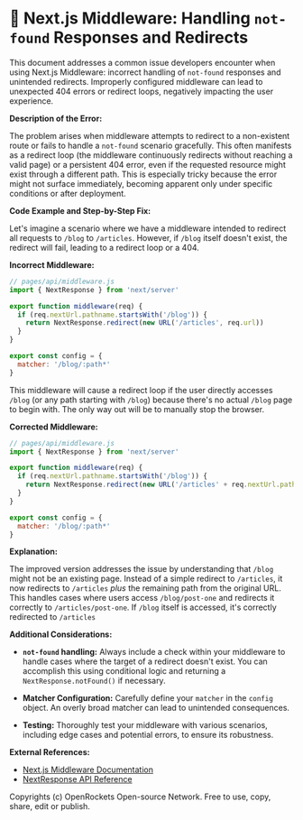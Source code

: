 # 🐞 Next.js Middleware: Handling `not-found` Responses and Redirects


This document addresses a common issue developers encounter when using Next.js Middleware:  incorrect handling of `not-found` responses and unintended redirects.  Improperly configured middleware can lead to unexpected 404 errors or redirect loops, negatively impacting the user experience.

**Description of the Error:**

The problem arises when middleware attempts to redirect to a non-existent route or fails to handle a `not-found` scenario gracefully.  This often manifests as a redirect loop (the middleware continuously redirects without reaching a valid page) or a persistent 404 error, even if the requested resource might exist through a different path.  This is especially tricky because the error might not surface immediately, becoming apparent only under specific conditions or after deployment.

**Code Example and Step-by-Step Fix:**

Let's imagine a scenario where we have a middleware intended to redirect all requests to `/blog` to `/articles`. However, if `/blog` itself doesn't exist, the redirect will fail, leading to a redirect loop or a 404.

**Incorrect Middleware:**

```javascript
// pages/api/middleware.js
import { NextResponse } from 'next/server'

export function middleware(req) {
  if (req.nextUrl.pathname.startsWith('/blog')) {
    return NextResponse.redirect(new URL('/articles', req.url))
  }
}

export const config = {
  matcher: '/blog/:path*'
}
```

This middleware will cause a redirect loop if the user directly accesses `/blog` (or any path starting with `/blog`) because there's no actual `/blog` page to begin with.  The only way out will be to manually stop the browser.

**Corrected Middleware:**

```javascript
// pages/api/middleware.js
import { NextResponse } from 'next/server'

export function middleware(req) {
  if (req.nextUrl.pathname.startsWith('/blog')) {
    return NextResponse.redirect(new URL('/articles' + req.nextUrl.pathname.substring('/blog'.length), req.url));
  }
}

export const config = {
  matcher: '/blog/:path*'
}
```

**Explanation:**

The improved version addresses the issue by understanding that `/blog` might not be an existing page. Instead of a simple redirect to `/articles`, it now redirects to `/articles` *plus* the remaining path from the original URL. This handles cases where users access `/blog/post-one` and redirects it correctly to `/articles/post-one`. If `/blog` itself is accessed, it's correctly redirected to `/articles`

**Additional Considerations:**

* **`not-found` handling:**  Always include a check within your middleware to handle cases where the target of a redirect doesn't exist.  You can accomplish this using conditional logic and returning a `NextResponse.notFound()` if necessary.

* **Matcher Configuration:** Carefully define your `matcher` in the `config` object.  An overly broad matcher can lead to unintended consequences.

* **Testing:** Thoroughly test your middleware with various scenarios, including edge cases and potential errors, to ensure its robustness.


**External References:**

* [Next.js Middleware Documentation](https://nextjs.org/docs/app/building-your-application/routing/middleware)
* [NextResponse API Reference](https://nextjs.org/docs/api-reference/next/server/next-response)


Copyrights (c) OpenRockets Open-source Network. Free to use, copy, share, edit or publish.

